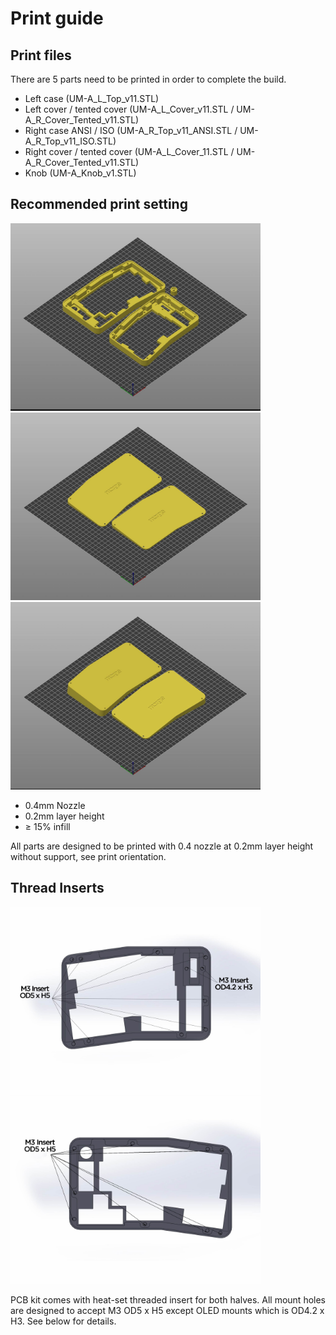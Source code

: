 # **Print guide**

## **Print files**

There are 5 parts need to be printed in order to complete the build.
- Left case (UM-A_L_Top_v11.STL)
- Left cover / tented cover (UM-A_L_Cover_v11.STL / UM-A_R_Cover_Tented_v11.STL)
- Right case ANSI / ISO (UM-A_R_Top_v11_ANSI.STL / UM-A_R_Top_v11_ISO.STL)
- Right cover / tented cover (UM-A_L_Cover_11.STL / UM-A_R_Cover_Tented_v11.STL)
- Knob (UM-A_Knob_v1.STL)


## **Recommended print setting**
<a href="img/UMA_Print_Ori_A.jpg">
<img src="img/UMA_Print_Ori_A.jpg" width="400">
</a>
<a href="img/UMA_Print_Ori_B.jpg">
<img src="img/UMA_Print_Ori_B.jpg" width="400">
</a>
<a href="img/UMA_Print_Ori_C.jpg">
<img src="img/UMA_Print_Ori_C.jpg" width="400">
</a>

- 0.4mm Nozzle
- 0.2mm layer height
- ≥ 15% infill

All parts are designed to be printed with 0.4 nozzle at 0.2mm layer height without support, see print orientation.


## **Thread Inserts**
<a href="img/UMA_Print_Left.jpg">
<img src="img/UMA_Print_Left.jpg" width="400">
</a>
<a href="img/UMA_Print_Right.jpg">
<img src="img/UMA_Print_Right.jpg" width="400">
</a>

PCB kit comes with heat-set threaded insert for both halves. All mount holes are designed to accept M3 OD5 x H5 except OLED mounts which is OD4.2 x H3. See below for details.
